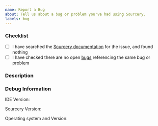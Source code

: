 ```yaml
---
name: Report a Bug
about: Tell us about a bug or problem you've had using Sourcery.
labels: bug
---
```


### Checklist

- [ ] I have searched the [Sourcery documentation](https://docs.sourcery.ai/) for the issue, and found nothing
- [ ] I have checked there are no open [bugs](https://github.com/sourcery-ai/sourcery/issues?q=label%3Abug) referencing the same bug or problem

### Description
<!-- (Explain the problematic behaviour, and, if possible, describe what you expected to happen instead.) -->


### Debug Information

IDE Version: 
<!-- (Example: PyCharm Community Edition 2022.2) -->


Sourcery Version: 
<!-- (Example: Sourcery 0.12.6) -->


Operating system and Version:
<!-- (Example: Windows 10) -->


